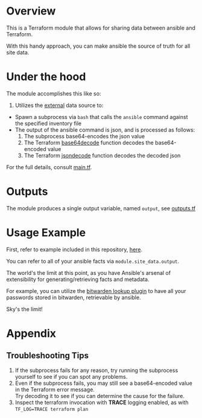 # Overview

This is a Terraform module that allows for sharing data between ansible and Terraform.

With this handy approach, you can make ansible the source of truth for all site data.

# Under the hood

The module accomplishes this like so:

1. Utilizes the [external](https://registry.terraform.io/providers/hashicorp/external/latest/docs/data-sources/external) data source to:
  - Spawn a subprocess via `bash` that calls the `ansible` command against the specified inventory file
  - The output of the ansible command is json, and is processed as follows: 
    1. The subprocess base64-encodes the json value
    1. The Terraform [base64decode](https://developer.hashicorp.com/terraform/language/functions/base64decode) function decodes the base64-encoded value
    1. The Terraform [jsondecode](https://developer.hashicorp.com/terraform/language/functions/jsondecode) function decodes the decoded json

For the full details, consult [main.tf](main.tf).

# Outputs  

The module produces a single output variable, named `output`, see [outputs.tf](outputs.tf)

# Usage Example

First, refer to example included in this repository, [here](example).

You can refer to all of your ansible facts via `module.site_data.output`.

The world's the limit at this point, as you have Ansible's arsenal of extensibility for generating/retrieving facts and metadata.

For example, you can utilize the [bitwarden lookup plugin](https://docs.ansible.com/ansible/latest/collections/community/general/bitwarden_lookup.html) to have all your passwords stored in bitwarden, retrievable by ansible.

Sky's the limit!

# Appendix

## Troubleshooting Tips

1. If the subprocess fails for any reason, try running the subprocess yourself to see if you can spot any problems.
1. Even if the subprocess fails, you may still see a base64-encoded value in the Terraform error message.<br />
   Try decoding it to see if you can determine the cause for the failure.
1. Inspect the terraform invocation with **TRACE** logging enabled, as with `TF_LOG=TRACE terraform plan`
